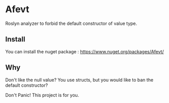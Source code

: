 # Afevt

Roslyn analyzer to forbid the default constructor of value type.

## Install

You can install the nuget package : https://www.nuget.org/packages/Afevt/

## Why

Don't like the null value? You use structs, but you would like to ban the default constructor?

Don't Panic!
This project is for you.
